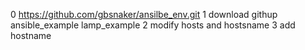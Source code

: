 0 https://github.com/gbsnaker/ansilbe_env.git
1 download githup ansible_example lamp_example 
2 modify hosts and hostsname 
3 add hostname  

